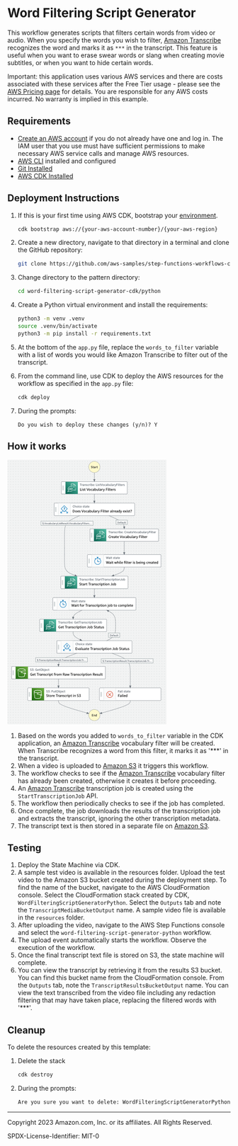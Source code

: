 # Word Filtering Script Generator

This workflow generates scripts that filters certain words from video or audio. When you specify the words you wish to filter, [Amazon Transcribe](https://aws.amazon.com/transcribe/) recognizes the word and marks it as `***` in the transcript.
This feature is useful when you want to erase swear words or slang when creating movie subtitles, or when you want to hide certain words.

Important: this application uses various AWS services and there are costs associated with these services after the Free Tier usage - please see the [AWS Pricing page](https://aws.amazon.com/pricing/) for details. You are responsible for any AWS costs incurred. No warranty is implied in this example.

## Requirements

* [Create an AWS account](https://portal.aws.amazon.com/gp/aws/developer/registration/index.html) if you do not already have one and log in. The IAM user that you use must have sufficient permissions to make necessary AWS service calls and manage AWS resources.
* [AWS CLI](https://docs.aws.amazon.com/cli/latest/userguide/install-cliv2.html) installed and configured
* [Git Installed](https://git-scm.com/book/en/v2/Getting-Started-Installing-Git)
* [AWS CDK Installed](https://docs.aws.amazon.com/cdk/v2/guide/getting_started.html#getting_started_install)

## Deployment Instructions

1. If this is your first time using AWS CDK, bootstrap your [environment](https://docs.aws.amazon.com/cdk/v2/guide/getting_started.html#getting_started_bootstrap).

    ```bash
    cdk bootstrap aws://{your-aws-account-number}/{your-aws-region}
    ```

1. Create a new directory, navigate to that directory in a terminal and clone the GitHub repository:

    ```bash
    git clone https://github.com/aws-samples/step-functions-workflows-collection
    ```

1. Change directory to the pattern directory:

    ```bash
    cd word-filtering-script-generator-cdk/python
    ```

1. Create a Python virtual environment and install the requirements:

    ```bash
    python3 -m venv .venv
    source .venv/bin/activate
    python3 -m pip install -r requirements.txt
    ```

1. At the bottom of the `app.py` file, replace the `words_to_filter` variable with a list of words you would like Amazon Transcribe to filter out of the transcript.

1. From the command line, use CDK to deploy the AWS resources for the workflow as specified in the ```app.py``` file:

    ```bash
    cdk deploy
    ```

1. During the prompts:

    ```text
    Do you wish to deploy these changes (y/n)? Y
    ```

## How it works

![image](./resources/statemachine.png)

1. Based on the words you added to `words_to_filter` variable in the CDK application, an [Amazon Transcribe](https://aws.amazon.com/transcribe/) vocabulary filter will be created. When Transcribe recognizes a word from this filter, it marks it as '***' in the transcript.
1. When a video is uploaded to [Amazon S3](https://aws.amazon.com/s3/) it triggers this workflow.
1. The workflow checks to see if the [Amazon Transcribe](https://aws.amazon.com/transcribe/) vocabulary filter has already been created, otherwise it creates it before proceeding.
1. An [Amazon Transcribe](https://aws.amazon.com/transcribe/) transcription job is created using the `StartTranscriptionJob` API.
1. The workflow then periodically checks to see if the job has completed.
1. Once complete, the job downloads the results of the transcription job and extracts the transcript, ignoring the other transcription metadata.
1. The transcript text is then stored in a separate file on [Amazon S3](https://aws.amazon.com/s3/).

## Testing

1. Deploy the State Machine via CDK.
1. A sample test video is available in the resources folder. Upload the test video to the Amazon S3 bucket created during the deployment step. To find the name of the bucket, navigate to the AWS CloudFormation console. Select the CloudFormation stack created by CDK, `WordFilteringScriptGeneratorPython`. Select the `Outputs` tab and note the `TranscriptMediaBucketOutput` name. A sample video file is available in the `resources` folder.
1. After uploading the video, navigate to the AWS Step Functions console and select the `word-filtering-script-generator-python` workflow.
1. The upload event automatically starts the workflow. Observe the execution of the workflow.
1. Once the final transcript text file is stored on S3, the state machine will complete.
1. You can view the transcript by retrieving it from the results S3 bucket. You can find this bucket name from the CloudFormation console. From the `Outputs` tab, note the `TranscriptResultsBucketOutput` name. You can view the text transcribed from the video file including any redaction filtering that may have taken place, replacing the filtered words with '***'.

## Cleanup

To delete the resources created by this template:

1. Delete the stack

    ```bash
    cdk destroy
    ```

1. During the prompts:

    ```bash
    Are you sure you want to delete: WordFilteringScriptGeneratorPython (y/n)? Y
    ```

----
Copyright 2023 Amazon.com, Inc. or its affiliates. All Rights Reserved.

SPDX-License-Identifier: MIT-0
